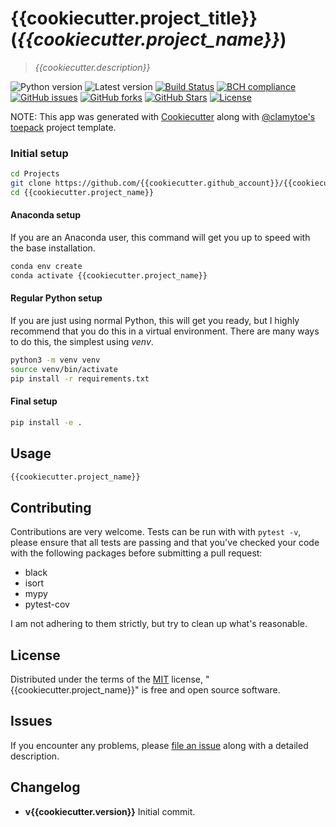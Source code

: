 # {{cookiecutter.project_title}} (*{{cookiecutter.project_name}}*)
> *{{cookiecutter.description}}*

![Python version][python-version]
![Latest version][latest-version]
[![Build Status][travis-image]][travis-url]
[![BCH compliance][bch-image]][bch-url]
[![GitHub issues][issues-image]][issues-url]
[![GitHub forks][fork-image]][fork-url]
[![GitHub Stars][stars-image]][stars-url]
[![License][license-image]][license-url]

NOTE: This app was generated with [Cookiecutter](https://github.com/audreyr/cookiecutter) along with [@clamytoe's](https://github.com/clamytoe) [toepack](https://github.com/clamytoe/toepack) project template.

### Initial setup
```bash
cd Projects
git clone https://github.com/{{cookiecutter.github_account}}/{{cookiecutter.project_name}}.git
cd {{cookiecutter.project_name}}
```

#### Anaconda setup
If you are an Anaconda user, this command will get you up to speed with the base installation.
```bash
conda env create
conda activate {{cookiecutter.project_name}}
```

#### Regular Python setup
If you are just using normal Python, this will get you ready, but I highly recommend that you do this in a virtual environment. There are many ways to do this, the simplest using *venv*.
```bash
python3 -m venv venv
source venv/bin/activate
pip install -r requirements.txt
```

#### Final setup
```bash
pip install -e .
```

## Usage
```bash
{{cookiecutter.project_name}}
```

## Contributing
Contributions are very welcome. Tests can be run with with `pytest -v`, please ensure that all tests are passing and that you've checked your code with the following packages before submitting a pull request:
* black
* isort
* mypy
* pytest-cov

I am not adhering to them strictly, but try to clean up what's reasonable.

## License
Distributed under the terms of the [MIT](https://opensource.org/licenses/MIT) license, "{{cookiecutter.project_name}}" is free and open source software.

## Issues
If you encounter any problems, please [file an issue](https://github.com/clamytoe/toepack/issues) along with a detailed description.

## Changelog
* **v{{cookiecutter.version}}** Initial commit.

[python-version]:https://img.shields.io/badge/python-{{cookiecutter.python_version}}-brightgreen.svg
[latest-version]:https://img.shields.io/badge/version-{{cookiecutter.version}}-blue.svg
[travis-image]:https://travis-ci.org/{{cookiecutter.github_account}}/{{cookiecutter.project_name}}.svg?branch=master
[travis-url]:https://travis-ci.org/{{cookiecutter.github_account}}/{{cookiecutter.project_name}}
[bch-image]:https://bettercodehub.com/edge/badge/{{cookiecutter.github_account}}/{{cookiecutter.project_name}}?branch=master
[bch-url]:https://bettercodehub.com/
[issues-image]:https://img.shields.io/github/issues/{{cookiecutter.github_account}}/{{cookiecutter.project_name}}.svg
[issues-url]:https://github.com/{{cookiecutter.github_account}}/{{cookiecutter.project_name}}/issues
[fork-image]:https://img.shields.io/github/forks/{{cookiecutter.github_account}}/{{cookiecutter.project_name}}.svg
[fork-url]:https://github.com/{{cookiecutter.github_account}}/{{cookiecutter.project_name}}/network
[stars-image]:https://img.shields.io/github/stars/{{cookiecutter.github_account}}/{{cookiecutter.project_name}}.svg
[stars-url]:https://github.com/{{cookiecutter.github_account}}/{{cookiecutter.project_name}}/stargazers
[license-image]:https://img.shields.io/github/license/{{cookiecutter.github_account}}/{{cookiecutter.project_name}}.svg
[license-url]:https://github.com/{{cookiecutter.github_account}}/{{cookiecutter.project_name}}/blob/master/LICENSE

